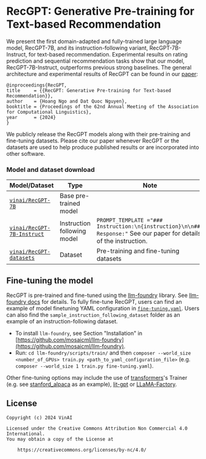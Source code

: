 # RecGPT: Generative  Pre-training  for  Text-based  Recommendation

We present the first domain-adapted and fully-trained large language model,  RecGPT-7B, and its instruction-following variant, RecGPT-7B-Instruct, for  text-based  recommendation. Experimental results on rating prediction and  sequential recommendation tasks show that our model, RecGPT-7B-Instruct,  outperforms previous strong baselines. The general architecture and experimental results of RecGPT can be found in our [paper](https://aclanthology.org/2024.acl-short.29):

```
@inproceedings{RecGPT,
title     = {{RecGPT: Generative Pre-training for Text-based Recommendation}},
author    = {Hoang Ngo and Dat Quoc Nguyen},
booktitle = {Proceedings of the 62nd Annual Meeting of the Association for Computational Linguistics},
year      = {2024}
}
```

We publicly release the RecGPT models along with their pre-training and fine-tuning datasets. Please cite our paper whenever RecGPT or the datasets are used to help produce published results or are incorporated into other software.

### Model and dataset download

Model/Dataset | Type | Note
---|--|---
[`vinai/RecGPT-7B`](https://huggingface.co/vinai/RecGPT-7B) | Base pre-trained model | 
[`vinai/RecGPT-7B-Instruct`](https://huggingface.co/vinai/RecGPT-7B-Instruct) | Instruction following model | `PROMPT_TEMPLATE ="### Instruction:\n{instruction}\n\n### Response:"` See our paper for details of the instruction.
[`vinai/RecGPT-datasets`](https://huggingface.co/datasets/vinai/RecGPT-datasets)| Dataset | Pre-training and fine-tuning datasets

## Fine-tuning the model <a name="finetuning"></a>

RecGPT is pre-trained and fine-tuned using the [llm-foundry](https://github.com/mosaicml/llm-foundry) library. See [llm-foundry docs](https://github.com/mosaicml/llm-foundry/blob/main/scripts/train/README.md#llmfinetuning) for details. To fully fine-tune RecGPT, users can find an example of model finetuning YAML configuration in [`fine-tuning.yaml`](https://github.com/VinAIResearch/RecGPT/blob/main/fine-tuning.yaml). Users can also find the `sample_instruction_following_dataset` folder as an example of an instruction-following dataset.

- To install `llm-foundry`, see Section "Installation" in [https://github.com/mosaicml/llm-foundry](https://github.com/mosaicml/llm-foundry).
- Run: `cd llm-foundry/scripts/train/` and then `composer --world_size <number_of_GPUs> train.py <path_to_yaml_configuration_file>` (e.g. `composer --world_size 1 train.py fine-tuning.yaml`). 

Other fine-tuning options may include the use of [transformers](https://github.com/huggingface/transformers)'s Trainer (e.g. see [stanford_alpaca](https://github.com/tatsu-lab/stanford_alpaca) as an example), [lit-gpt](https://github.com/Lightning-AI/litgpt) or [LLaMA-Factory](https://github.com/hiyouga/LLaMA-Factory).

## License

```
Copyright (c) 2024 VinAI

Licensed under the Creative Commons Attribution Non Commercial 4.0 International.
You may obtain a copy of the License at

    https://creativecommons.org/licenses/by-nc/4.0/
```
